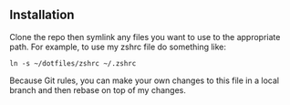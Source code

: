 Installation
------------

Clone the repo then symlink any files you want to use to the appropriate
path. For example, to use my zshrc file do something like:

    ln -s ~/dotfiles/zshrc ~/.zshrc

Because Git rules, you can make your own changes to this file in a local
branch and then rebase on top of my changes.
